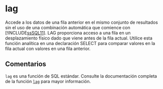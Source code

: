 ﻿---
SidebarGroup: "Funciones de agregación"
Autogenerated: true
---

# lag

Accede a los datos de una fila anterior en el mismo conjunto de resultados sin el uso de una combinación automática que comience con [!INCLUDE[ssSQL11](../../includes/sssql11-md.md)]. LAG proporciona acceso a una fila en un desplazamiento físico dado que viene antes de la fila actual. Utilice esta función analítica en una declaración SELECT para comparar valores en la fila actual con valores en una fila anterior.

## Comentarios 

`lag` es una función de SQL estándar. Consulte la documentación completa de la función [`lag`](https://learn.microsoft.com/es-es/sql/t-sql/functions/lag-transact-sql) para mayor información.
